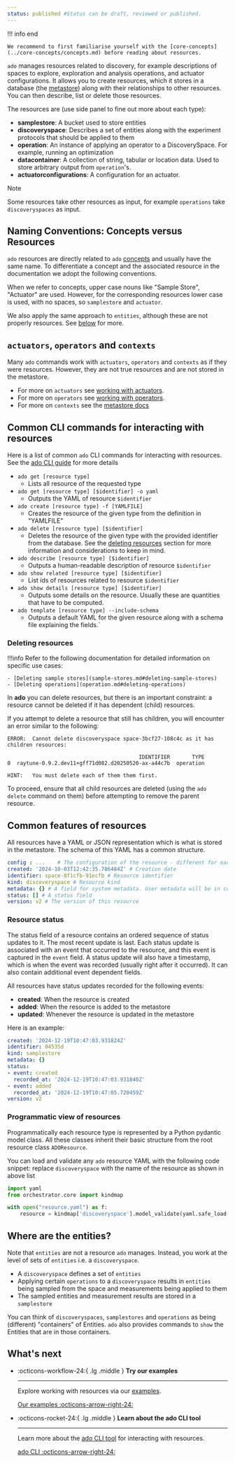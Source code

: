 ```yaml
---
status: published #Status can be draft, reviewed or published. 
---
```


!!! info  end

    We recommend to first familiarise yourself with the [core-concepts](../core-concepts/concepts.md) before reading about resources. 

`ado` manages resources related to discovery, for example descriptions of spaces to explore, exploration and analysis operations, and actuator configurations.
It allows you to create resources, which it stores in a database (the [metastore](metastore.md)) along with their relationships to other resources. 
You can then describe, list or delete those resources.

The resources are (use side panel to fine out more about each type):

* **samplestore**: A bucket used to store entities
* **discoveryspace**: Describes a set of entities along with the experiment protocols that should be applied to them
* **operation**: An instance of applying an operator to a DiscoverySpace. For example, running an optimization
* **datacontainer**: A collection of string, tabular or location data. Used to store arbitrary output from `operation`'s.
* **actuatorconfigurations**: A configuration for an actuator. 

> [!NOTE] 
> 
> Some resources take other resources as input, for example `operations` take `discoveryspaces` as input. 

## Naming Conventions: Concepts versus Resources

`ado` resources are directly related to `ado` [concepts](../core-concepts/concepts.md) and usually have the same name. 
To differentiate a concept and the associated resource in the documentation we adopt the following conventions. 

When we refer to concepts, upper case nouns like "Sample Store", "Actuator" are used.
However, for the corresponding resources lower case is used, with no spaces, so `samplestore` and `actuator`. 

We also apply the same approach to `entities`, although these are not properly resources. 
See [below](#where-are-the-entities) for more.

## `actuators`, `operators` and `contexts`

Many `ado` commands work with `actuators`, `operators` and `contexts` as if they were resources. 
However, they are not true resources and are not stored in the metastore.

* For more on `actuators` see [working with actuators](../actuators/working-with-actuators.md).
* For more on `operators` see [working with operators](../operators/working-with-operators.md).
* For more on `contexts` see the [metastore docs](metastore.md#contexts-and-projects)

## Common CLI commands for interacting with resources

Here is a list of common `ado` CLI commands for interacting with resources. See the [ado CLI guide](../getting-started/ado.md) for more details

* `ado get [resource type]` 
    * Lists all resource of the requested type
* `ado get [resource type] [$identifier] -o yaml`
    * Outputs the YAML of resource `$identifier`
* `ado create [resource type] -f [YAMLFILE]`
    * Creates the resource of the given type from the definition in "YAMLFILE"
* `ado delete [resource type] [$identifier]`
    * Deletes the resource of the given type with the provided identifier from the database.
      See the [deleting resources](#deleting-resources) section for more information and 
      considerations to keep in mind.
* `ado describe [resource type] [$identifier]`
    * Outputs a human-readable description of resource `$identifier`
* `ado show related [resource type] [$identifier]`
    * List ids of resources related to resource `$identifier`
* `ado show details [resource type] [$identifier]`
    * Outputs some details on the resource. Usually these are quantities that have to be computed. 
* `ado template [resource type] --include-schema`
    * Outputs a default YAML for the given resource along with a schema file explaining the fields.`

### Deleting resources

!!!info
    Refer to the following documentation for detailed information on specific use cases:

    - [Deleting sample stores](sample-stores.md#deleting-sample-stores)
    - [Deleting operations](operation.md#deleting-operations)

In **ado** you can delete resources, but there is an important constraint: 
a resource cannot be deleted if it has dependent (child) resources.

If you attempt to delete a resource that still has children, you will encounter an error similar to the following:

```
ERROR:  Cannot delete discoveryspace space-3bcf27-108c4c as it has children resources:

                                          IDENTIFIER       TYPE
0  raytune-0.9.2.dev11+gff71d082.d20250520-ax-a44c7b  operation

HINT:   You must delete each of them them first.
```

To proceed, ensure that all child resources are deleted (using the `ado delete` command on them) 
before attempting to remove the parent resource.

## Common features of resources

All resources have a YAML or JSON representation which is what is stored in the metastore. 
The schema of this YAML has a common structure. 

```yaml
config : ...    # The configuration of the resource - different for each different type
created: '2024-10-03T12:42:35.786484Z' # Creation date
identifier: space-8f1cfb-91ecfb # Resource identifier
kind: discoveryspace # Resource kind
metadata: {} # A field for system metadata. User metadata will be in config.metadata
status: [] # A status field
version: v2 # The version of this resource
```

### Resource status

The status field of a resource contains an ordered sequence of status updates to it.
The most recent update is last.
Each status update is associated with an event that occurred to the resource, and this event is captured in the `event` field.
A status update will also have a timestamp, which is when the event was recorded (usually right after it occurred).
It can also contain additional event dependent fields.

All resources have status updates recorded for the following events:

- **created**: When the resource is created
- **added**: When the resource is added to the metastore
- **updated**: Whenever the resource is updated in the metastore

Here is an example:
```yaml
created: '2024-12-19T10:47:03.931824Z'
identifier: 04535d
kind: samplestore
metadata: {}
status:
- event: created
  recorded_at: '2024-12-19T10:47:03.931840Z'
- event: added
  recorded_at: '2024-12-19T10:47:05.720459Z'
version: v2
```

### Programmatic view of resources

Programmatically each resource type is represented by a Python pydantic model class.
All these classes inherit their basic structure from the root resource class `ADOResource`.

You can load and validate any `ado` resource YAML with the following code snippet: replace `discoveryspace` with the
name of the resource as shown in above list

```python
import yaml
from orchestrator.core import kindmap

with open("resource.yaml") as f:
    resource = kindmap['discoveryspace'].model_validate(yaml.safe_load(f))
```

## Where are the entities?

Note that `entities` are not a resource `ado` manages. 
Instead, you work at the level of sets of `entities` i.e. a `discoveryspace`.

- A `discoveryspace` defines a set of `entities`
- Applying certain `operations` to a `discoveryspace` results in `entities` being sampled from the space and measurements being applied to them
- The sampled entities and measurement results are stored in a `samplestore`

You can think of `discoveryspaces`, `samplestores` and `operations` as being (different) "containers" of Entities. 
`ado` also provides commands to `show` the Entities that are in those containers. 


## What's next

<div class="grid cards" markdown>

  -   :octicons-workflow-24:{ .lg .middle } __Try our examples__

      ---

      Explore working with resources via our [examples](../examples/examples.md).

      [Our examples :octicons-arrow-right-24:](../examples/examples.md)

-   :octicons-rocket-24:{ .lg .middle } __Learn about the ado CLI tool__

    ---

    Learn more about the [ado CLI tool](../getting-started/ado.md) for interacting with resources.

    [ado CLI :octicons-arrow-right-24:](../getting-started/ado.md)



</div>


